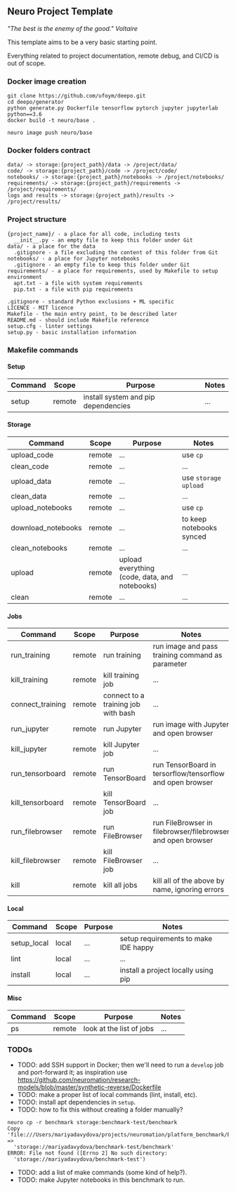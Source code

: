 ## Neuro Project Template 

_"The best is the enemy of the good." Voltaire_

This template aims to be a very basic starting point. 

Everything related to project documentation, remote debug, and CI/CD is out of scope.

### Docker image creation

```
git clone https://github.com/ufoym/deepo.git
cd deepo/generator
python generate.py Dockerfile tensorflow pytorch jupyter jupyterlab python==3.6
docker build -t neuro/base .
```

```
neuro image push neuro/base
```


### Docker folders contract

```
data/ -> storage:{project_path}/data -> /project/data/
code/ -> storage:{project_path}/code -> /project/code/
notebooks/ -> storage:{project_path}/notebooks -> /project/notebooks/
requirements/ -> storage:{project_path}/requirements -> /project/requirements/
logs and results -> storage:{project_path}/results -> /project/results/
```


### Project structure

```
{project_name}/ - a place for all code, including tests
  __init__.py - an empty file to keep this folder under Git
data/ - a place for the data
  .gitignore - a file excluding the content of this folder from Git
notebooks/ - a place for Jupyter notebooks
  .gitignore - an empty file to keep this folder under Git
requirements/ - a place for requirements, used by Makefile to setup environment
  apt.txt - a file with system requirements
  pip.txt - a file with pip requirements

.gitignore - standard Python exclusions + ML specific
LICENCE - MIT licence
Makefile - the main entry point, to be described later
README.md - should include Makefile reference
setup.cfg - linter settings
setup.py - basic installation information
```


### Makefile commands

#### Setup 
| Command | Scope | Purpose | Notes |
|---|---|---|---|
| setup | remote | install system and pip dependencies | ... |


#### Storage
| Command | Scope | Purpose | Notes |
|---|---|---|---|
| upload_code | remote | ... | use `cp` |
| clean_code | remote | ... | ... |
| upload_data | remote | ... | use `storage upload` |
| clean_data | remote | ... | ... |
| upload_notebooks | remote | ... | use `cp` |
| download_notebooks | remote | ... | to keep notebooks synced | 
| clean_notebooks | remote | ... | ... |
| upload | remote | upload everything (code, data, and notebooks) | ... |
| clean | remote | ... | ... |


#### Jobs
| Command | Scope | Purpose | Notes |
|---|---|---|---|
| run_training | remote | run training | run image and pass training command as parameter |
| kill_training | remote | kill training job | ... |
| connect_training | remote | connect to a training job with bash | ... |
| run_jupyter | remote | run Jupyter | run image with Jupyter and open browser |
| kill_jupyter | remote | kill Jupyter job | ... |
| run_tensorboard | remote | run TensorBoard | run TensorBoard in tersorflow/tensorflow and open browser |
| kill_tensorboard | remote | kill TensorBoard job | ... |
| run_filebrowser | remote | run FileBrowser | run FileBrowser in filebrowser/filebrowser and open browser |
| kill_filebrowser | remote | kill FileBrowser job | ... |
| kill | remote | kill all jobs | kill all of the above by name, ignoring errors |


#### Local
| Command | Scope | Purpose | Notes |
|---|---|---|---|
| setup_local | local | ... | setup requirements to make IDE happy |
| lint | local | ... | ... |
| install | local | ... | install a project locally using pip |


#### Misc
| Command | Scope | Purpose | Notes |
|---|---|---|---|
| ps | remote | look at the list of jobs | ... |


### TODOs

* TODO: add SSH support in Docker; then we'll need to run a `develop` job 
  and port-forward it; as inspiration use 
  https://github.com/neuromation/research-models/blob/master/synthetic-reverse/Dockerfile
* TODO: make a proper list of local commands (lint, install, etc).
* TODO: install apt dependencies in `setup`.
* TODO: how to fix this without creating a folder manually?
```
neuro cp -r benchmark storage:benchmark-test/benchmark
Copy 'file:///Users/mariyadavydova/projects/neuromation/platform_benchmark/benchmark' => 
  'storage://mariyadavydova/benchmark-test/benchmark'
ERROR: File not found ([Errno 2] No such directory: 
  'storage://mariyadavydova/benchmark-test')
```
* TODO: add a list of make commands (some kind of help?).
* TODO: make Jupyter notebooks in this benchmark to run.